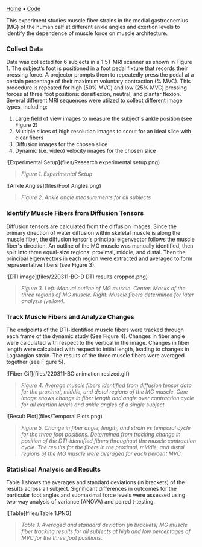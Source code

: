 [Home](https://bcunnane.github.io/) • [Code](https://github.com/bcunnane/fiber_tracking)

This experiment studies muscle fiber strains in the medial gastrocnemius (MG) of the human calf at different ankle angles and exertion levels to identify the dependence of muscle force on muscle architecture.

### Collect Data
Data was collected for 6 subjects in a 1.5T MRI scanner as shown in Figure 1. The subject’s foot is positioned in a foot pedal fixture that records their pressing force. A projector prompts them to repeatedly press the pedal at a certain percentage of their maximum voluntary contraction (% MVC). This procedure is repeated for high (50% MVC) and low (25% MVC) pressing forces at three foot positions: dorsiflexion, neutral, and plantar flexion. Several different MRI sequences were utilzed to collect different image types, including:
1. Large field of view images to measure the subject's ankle position (see Figure 2)
2. Multiple slices of high resolution images to scout for an ideal slice with clear fibers
3. Diffusion images for the chosen slice
4. Dynamic (i.e. video) velocity images for the chosen slice

![Experimental Setup](files/Research experimental setup.png)
> *Figure 1. Experimental Setup*

![Ankle Angles](files/Foot Angles.png)
> *Figure 2. Ankle angle measurements for all subjects*

### Identify Muscle Fibers from Diffusion Tensors
Diffusion tensors are calculated from the diffusion images. Since the primary direction of water diffusion within skeletal muscle is along the muscle fiber, the diffusion tensor's principal eigenvector follows the muscle fiber's direction. An outline of the MG muscle was manually identified, then split into three equal-size regions: proximal, middle, and distal. Then the principal eigenvectors in each region were extracted and averaged to form representative fibers (see Figure 3).

![DTI image](files/220311-BC-D DTI results cropped.png)
> *Figure 3. Left: Manual outline of MG muscle. Center: Masks of the three regions of MG muscle. Right: Muscle fibers determined for later analysis (yellow).*

### Track Muscle Fibers and Analyze Changes
The endpoints of the DTI-identified muscle fibers were tracked through each frame of the dynamic study (See Figure 4). Changes in fiber angle were calculated with respect to the vertical in the image. Changes in fiber length were calculated with respect to initial length, leading to changes in Lagrangian strain. The results of the three muscle fibers were averaged together (see Figure 5). 

![Fiber Gif](files/220311-BC animation resized.gif)
> *Figure 4. Average muscle fibers identified from diffusion tensor data for the proximal, middle, and distal regions of the MG muscle. Cine image shows change in fiber length and angle over contraction cycle for all exertion levels and ankle angles of a single subject.*

![Result Plot](files/Temporal Plots.png)
> *Figure 5. Change in fiber angle, length, and strain vs temporal cycle for the three foot positions. Determined from tracking change in position of the DTI-identified fibers throughout the muscle contraction cycle. The results for the fibers in the proximal, middle, and distal regions of the MG muscle were averaged for each percent MVC.*

### Statistical Analysis and Results
Table 1 shows the averages and standard deviations (in brackets) of the results across all subject. Significant differences in outcomes for the particular foot angles and submaximal force levels were assessed using two-way analysis of variance (ANOVA) and paired t-testing.

![Table](files/Table 1.PNG)
> *Table 1. Averaged and standard deviation (in brackets) MG muscle fiber tracking results for all subjects at high and low percentages of MVC for the three foot positions.*
